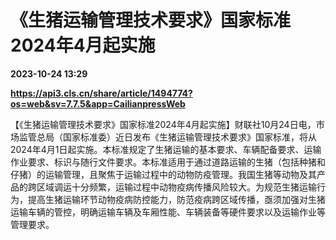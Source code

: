 # 《生猪运输管理技术要求》国家标准2024年4月起实施

**2023-10-24 13:29**

**https://api3.cls.cn/share/article/1494774?os=web&sv=7.7.5&app=CailianpressWeb**

【《生猪运输管理技术要求》国家标准2024年4月起实施】财联社10月24日电，市场监管总局（国家标准委）近日发布《生猪运输管理技术要求》国家标准，将从2024年4月1日起实施。本标准规定了生猪运输的基本要求、车辆配备要求、运输作业要求、标识与随行文件要求。本标准适用于通过道路运输的生猪（包括种猪和仔猪）的运输管理，且聚焦于运输过程中的动物防疫管理。我国生猪等动物及其产品的跨区域调运十分频繁，运输过程中动物疫病传播风险较大。为规范生猪运输行为，提高生猪运输环节动物疫病防控能力，防范疫病跨区域传播，亟须加强对生猪运输车辆的管控，明确运输车辆及车厢性能、车辆装备等硬件要求以及运输作业等管理要求。
